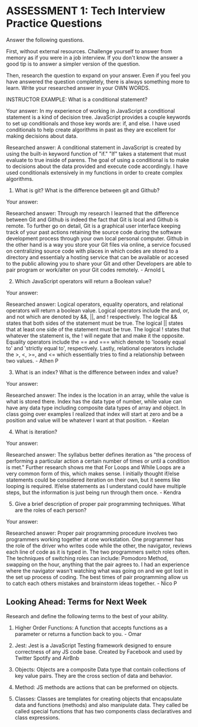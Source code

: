 # ASSESSMENT 1: Tech Interview Practice Questions
Answer the following questions.

First, without external resources. Challenge yourself to answer from memory as if you were in a job interview. If you don't know the answer a good tip is to answer a simpler version of the question.

Then, research the question to expand on your answer. Even if you feel you have answered the question completely, there is always something more to learn. Write your researched answer in your OWN WORDS.

INSTRUCTOR EXAMPLE: What is a conditional statement?

  Your answer: In my experience of working in JavaScript a conditional statement is a kind of decision tree. JavaScript provides a couple keywords to set up conditionals and those key words are: if, and else. I have used conditionals to help create algorithms in past as they are excellent for making decisions about data. 

  Researched answer: A conditional statement in JavaScript is created by using the built-in keyword function of "if." "If" takes a statement that must evaluate to true inside of parens. The goal of using a conditional is to make to decisions about the data provided and execute code accordingly. I have used conditionals extensively in my functions in order to create complex algorithms. 



1. What is git? What is the difference between git and Github?

  Your answer:

  Researched answer: 
  Through my research I learned that the difference between Git and Github is indeed the fact that Git is local and Github is remote. To further go on detail, Git is a graphical user interface keeping track of your past actions retaining the source code during the software development process through your own local personal computer. Github in the other hand is a way you store your Git files via online, a service focused on centralizing source code with places in which codes are stored to a directory and essentialy a hosting service that can be available or accesed to the public allowing you to share your Git and other Developers are able to pair program or work/alter on your Git codes remotely. - Arnold L



2. Which JavaScript operators will return a Boolean value?

  Your answer:

  Researched answer:
  Logical operators, equality operators, and relational operators will return a boolean value. Logical operators include the and, or, and not which are denoted by &&, ||, and ! respectively. The logical && states that both sides of the statement must be true. The logical || states that at least one side of the statement must be true. The logical ! states that whatever the statement is, the ! will negate that and make it the opposite. Equality operators include the == and === which denote to 'loosely equal to' and 'strictly equal to', respectively. Lastly, relational operators include the >, <, >=, and <= which essentially tries to find a relationship between two values. - Athen P





3. What is an index? What is the difference between index and value?

  Your answer:

  Researched answer:
  The index is the location in an array, while the value is what is stored there. Index has the data type of number, while value can have any data type including composite data types of array and object. In class going over examples I realized that index will start at zero and be a position and value will be whatever I want at that position. - Keelan


4. What is iteration?

  Your answer:

  Researched answer:
  The syllabus better defines iteration as "the process of performing a particular action a certain number of times or until a condition is met." Further research shows me that For Loops and While Loops are a very common form of this, which makes sense. I initially thought if/else statements could be considered iteration on their own, but it seems like looping is required. If/else statements as I understand could have multiple steps, but the information is just being run through them once. - Kendra



5. Give a brief description of proper pair programming techniques. What are the roles of each person?

  Your answer:

  Researched answer: 
  Proper pair programming procedure involves two programmers working together at one workstation. One programmer has the role of the driver who writes code while the other, the navigator, reviews each line of code as it is typed in. The two programmers switch roles often. The techniques of switching roles can include: Pomodoro Method, swapping on the hour, anything that the pair agrees to. I had an experience where the navigator wasn't watching what was going on and we got lost in the set up process of coding. The best times of pair programming allow us to catch each others mistakes and brainstorm ideas together.  - Nico P



## Looking Ahead: Terms for Next Week

Research and define the following terms to the best of your ability.

1. Higher Order Functions: A function that accepts functions as a parameter or returns a function back to you. - Omar

2. Jest: Jest is a JavaScript Testing framework designed to ensure correctness of any JS code base. Created by Facebook and used by Twitter Spotify and AirBnb

3. Objects: Objects are a composite Data type that contain collections of key value pairs. They are the cross section of data and behavior. 

4. Method: JS methods are actions that can be preformed on objects. 

5. Classes: Classes are templates for creating objects that encapsulate data and functions (methods) and also manipulate data. They called be called special functions that has two components class declaratives and class expressions. 
